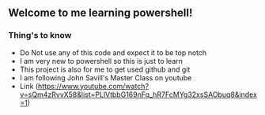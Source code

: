 ## Welcome to me learning powershell!

### Thing's to know
- Do Not use any of this code and expect it to be top notch
- I am very new to powershell so this is just to learn
- This project is also for me to get used github and git
- I am following John Savill's Master Class on youtube
- Link (https://www.youtube.com/watch?v=sQm4zRvvX58&list=PLlVtbbG169nFq_hR7FcMYg32xsSAObuq8&index=1)